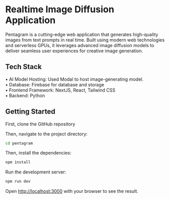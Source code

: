 # Realtime Image Diffusion Application
Pentagram is a cutting-edge web application that generates high-quality images from text prompts in real time. Built using modern web technologies and serverless GPUs, it leverages advanced image diffusion models to deliver seamless user experiences for creative image generation.

## Tech Stack 
• AI Model Hosting: Used Modal to host image-generating model.  
• Database: Firebase for database and storage  
• Frontend Framework: NextJS, React, Tailwind CSS  
• Backend: Python


## Getting Started

First, clone the GitHub repository

Then, navigate to the project directory:

```bash
cd pentagram
```

Then, install the dependencies:

```bash
npm install
```

Run the development server:

```bash
npm run dev
```

Open [http://localhost:3000](http://localhost:3000) with your browser to see the result.

